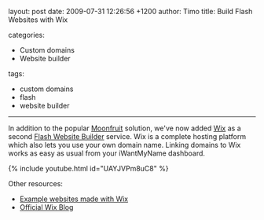 layout: post
date: 2009-07-31 12:26:56 +1200
author: Timo
title: Build Flash Websites with Wix

categories:
  - Custom domains
  - Website builder

tags:
  - custom domains
  - flash
  - website builder

----

In addition to the popular [Moonfruit](http://www.wix.com/sample/website) solution, we've now added [Wix](http://wix.com) as a second [Flash Website Builder](https://iwantmyname.com/features/applications/custom-domain-apps/websites/wix-make-flash-website-own-url) service. Wix is a complete hosting platform which also lets you use your own domain name. Linking domains to Wix works as easy as usual from your iWantMyName dashboard.

{% include youtube.html id="UAYJVPm8uC8" %}

Other resources:

- [Example websites made with Wix](http://www.wix.com/sample/website)
- [Official Wix Blog](http://blog.wix.com)
